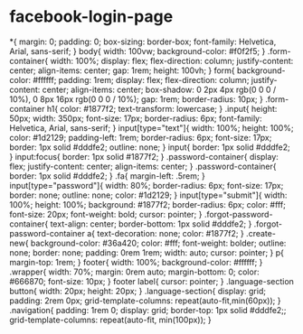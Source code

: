 # facebook-login-page
*{
     margin: 0;
     padding: 0;
     box-sizing: border-box;
     font-family: Helvetica, Arial, sans-serif;
}
body{
     width: 100vw;
     background-color: #f0f2f5;
}
.form-container{
     width: 100%;
     display: flex;
     flex-direction: column;
     justify-content: center;
     align-items: center;
     gap: 1rem;
     height: 100vh;
}
form{
     background-color: #ffffff;
     padding: 1rem;
     display: flex;
     flex-direction: column;
     justify-content: center;
     align-items: center;
     box-shadow: 0 2px 4px rgb(0 0 0 / 10%), 0 8px 16px rgb(0 0 0 / 10%);
     gap: 1rem;
     border-radius: 10px;
}
.form-container h1{
     color: #1877f2;
     text-transform: lowercase;
}
.input{
     height: 50px;
     width: 350px;
     font-size: 17px;
     border-radius: 6px;
     font-family: Helvetica, Arial, sans-serif;
}
input[type="text"]{
     width: 100%;
     height: 100%;
     color: #1d2129;
     padding-left: 1rem;
     border-radius: 6px;
     font-size: 17px;
     border: 1px solid #dddfe2;
     outline: none;
}
input{
     border: 1px solid #dddfe2;
}
input:focus{
     border: 1px solid #1877f2;
}
.password-container{
     display: flex;
     justify-content: center;
     align-items: center;
}
.password-container{
     border: 1px solid #dddfe2;
}
.fa{
     margin-left: .5rem;
}
input[type="password"]{
     width: 80%;
     border-radius: 6px;
     font-size: 17px;
     border: none;
     outline: none;
     color: #1d2129;
}
input[type="submit"]{
     width: 100%;
     height: 100%;
     background: #1877f2;
     border-radius: 6px;
     color: #fff;
     font-size: 20px;
     font-weight: bold;
     cursor: pointer;
}
.forgot-password-container{
     text-align: center;
     border-bottom: 1px solid #dddfe2;
}
.forgot-password-container a{
     text-decoration: none;
     color: #1877f2;
}
.create-new{
     background-color: #36a420;
     color: #fff;
     font-weight: bolder;
     outline: none;
     border: none;
     padding: 0rem 1rem;
     width: auto;
     cursor: pointer;
}
p{
     margin-top: 1rem;
}
footer{
     width: 100%;
     background-color: #ffffff;
}
.wrapper{
     width: 70%;
     margin: 0rem auto;
     margin-bottom: 0;
     color: #666870;
     font-size: 10px;
}
footer label{
     cursor: pointer;
}
.language-section button{
     width: 20px;
     height: 20px;
}
.language-section{
     display: grid;
     padding: 2rem 0px;
     grid-template-columns: repeat(auto-fit,min(60px));
}
.navigation{
     padding: 1rem 0;
     display: grid;
     border-top: 1px solid #dddfe2;;
     grid-template-columns: repeat(auto-fit, min(100px));
}
